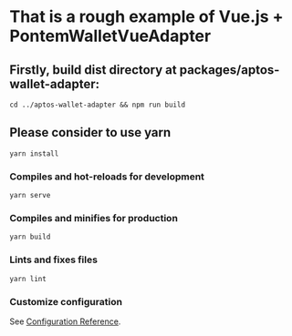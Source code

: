 # That is a rough example of Vue.js + PontemWalletVueAdapter
 
## Firstly, build dist directory at packages/aptos-wallet-adapter:

```
cd ../aptos-wallet-adapter && npm run build
```

## Please consider to use yarn
```
yarn install
```

### Compiles and hot-reloads for development
```
yarn serve
```

### Compiles and minifies for production
```
yarn build
```

### Lints and fixes files
```
yarn lint
```

### Customize configuration
See [Configuration Reference](https://cli.vuejs.org/config/).

